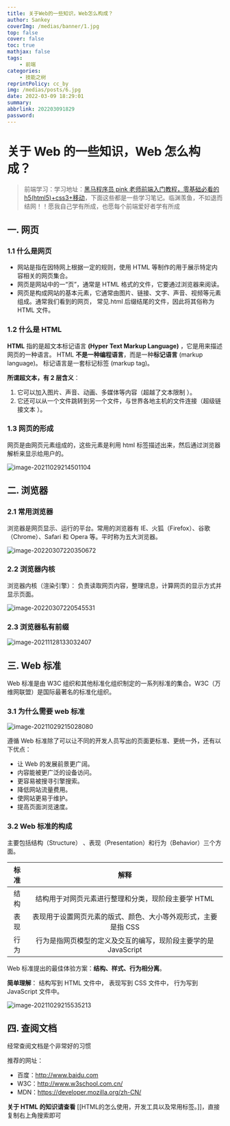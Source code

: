 ```yaml
---
title: 关于Web的一些知识，Web怎么构成？
author: Sankey
coverImg: /medias/banner/1.jpg
top: false
cover: false
toc: true
mathjax: false
tags:
    - 前端
categories:
    - 技能之树
reprintPolicy: cc_by
img: /medias/posts/6.jpg
date: 2022-03-09 18:29:01
summary:
abbrlink: 202203091829
password:
---
```


# 关于 Web 的一些知识，Web 怎么构成？

> 前端学习：学习地址：[黑马程序员 pink 老师前端入门教程，零基础必看的 h5(html5)+css3+移动](https://www.bilibili.com/video/BV14J4114768?from=search&seid=8917517766284511711)，下面这些都是一些学习笔记。临渊羡鱼，不如退而结网！！愿我自己学有所成，也愿每个前端爱好者学有所成

## 一. 网页

### 1.1 什么是网页

-   网站是指在因特网上根据一定的规则，使用 HTML 等制作的用于展示特定内容相关的网页集合。
-   网页是网站中的一“页”，通常是 HTML 格式的文件，它要通过浏览器来阅读。
-   网页是构成网站的基本元素，它通常由图片、链接、文字、声音、视频等元素组成。通常我们看到的网页， 常见.html 后缀结尾的文件，因此将其俗称为 HTML 文件。

### 1.2 什么是 HTML

**HTML** 指的是超文本标记语言 **(Hyper Text Markup Language)** ，它是用来描述网页的一种语言。 HTML **不是一种编程语言**，而是一种**标记语言** (markup language)。 标记语言是一套标记标签 (markup tag)。

**所谓超文本，有 2 层含义**：

1. 它可以加入图片、声音、动画、多媒体等内容（超越了文本限制 ）。
2. 它还可以从一个文件跳转到另一个文件，与世界各地主机的文件连接（超级链接文本 ）。

### 1.3 网页的形成

网页是由网页元素组成的，这些元素是利用 html 标签描述出来，然后通过浏览器解析来显示给用户的。

![image-20211029214501104](https://img-blog.csdnimg.cn/img_convert/9c41b54081791ca2fb6f75c9f0a6ef61.png)

## 二. 浏览器

### 2.1 常用浏览器

浏览器是网页显示、运行的平台。常用的浏览器有 IE、火狐（Firefox）、谷歌（Chrome）、Safari 和 Opera 等。平时称为五大浏览器。

![image-20220307220350672](https://img-blog.csdnimg.cn/img_convert/fb81b6ec8775f8b1fd6a6234fd1ce2f6.png)

### 2.2 浏览器内核

浏览器内核（渲染引擎）： 负责读取网页内容，整理讯息，计算网页的显示方式并显示页面。

![image-20220307220545531](https://img-blog.csdnimg.cn/img_convert/779e9eac0a44e6056d7bad189811b442.png)

### 2.3 浏览器私有前缀

![image-20211128133032407](https://img-blog.csdnimg.cn/img_convert/87d249a3890e3edacfa05f81ff82a7f9.png)

## 三. Web 标准

Web 标准是由 W3C 组织和其他标准化组织制定的一系列标准的集合。W3C（万维网联盟）是国际最著名的标准化组织。

### 3.1 为什么需要 web 标准

![image-20211029215028080](https://img-blog.csdnimg.cn/img_convert/4ff89326e2643bdc987a915235c7ddd9.png)

遵循 Web 标准除了可以让不同的开发人员写出的页面更标准、更统一外，还有以下优点：

-   让 Web 的发展前景更广阔。
-   内容能被更广泛的设备访问。
-   更容易被搜寻引擎搜索。
-   降低网站流量费用。
-   使网站更易于维护。
-   提高页面浏览速度。

### 3.2 Web 标准的构成

主要包括结构（Structure） 、表现（Presentation）和行为（Behavior）三个方面。

| 标准 |                              解释                               |
| :--: | :-------------------------------------------------------------: |
| 结构 |       结构用于对网页元素进行整理和分类，现阶段主要学 HTML       |
| 表现 | 表现用于设置网页元素的版式、颜色、大小等外观形式，主要是指 CSS  |
| 行为 | 行为是指网页模型的定义及交互的编写，现阶段主要学的是 JavaScript |

Web 标准提出的最佳体验方案：**结构、样式、行为相分离**。

**简单理解**： 结构写到 HTML 文件中， 表现写到 CSS 文件中， 行为写到 JavaScript 文件中。

![image-20211029215535213](https://img-blog.csdnimg.cn/img_convert/913ad3af54b827ed827e0a664621d25d.png)

## 四. 查阅文档

经常查阅文档是个非常好的习惯

推荐的网址：

-   百度：http://www.baidu.com
-   W3C：http://www.w3school.com.cn/
-   MDN：https://developer.mozilla.org/zh-CN/

**关于 HTML 的知识请查看**
[[HTML的怎么使用，开发工具以及常用标签。]]，直接复制右上角搜索即可
